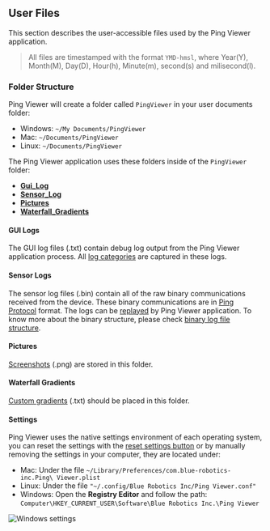## User Files

This section describes the user-accessible files used by the Ping Viewer application.

> All files are timestamped with the format `YMD-hmsl`, where Year(Y), Month(M), Day(D), Hour(h), Minute(m), second(s) and milisecond(l).

### Folder Structure

Ping Viewer will create a folder called `PingViewer` in your user documents folder:

* Windows: `~/My Documents/PingViewer`
* Mac: `~/Documents/PingViewer`
* Linux: `~/Documents/PingViewer`

The Ping Viewer application uses these folders inside of the `PingViewer` folder:

* [**Gui_Log**](#gui-logs)
* [**Sensor_Log**](#sensor-logs)
* [**Pictures**](#pictures)
* [**Waterfall_Gradients**](#waterfall-gradients)

#### GUI Logs

The GUI log files (.txt) contain debug log output from the Ping Viewer application process. All [log categories](application-information.md#log-categories) are captured in these logs.

#### Sensor Logs

The sensor log files (.bin) contain all of the raw binary communications received from the device. These binary communications are in [Ping Protocol](https://github.com/bluerobotics/ping-protocol) format. The logs can be [replayed](replay-data.md) by Ping Viewer application.
To know more about the binary structure, please check [binary log file structure](binary-structure.md).

#### Pictures

[Screenshots](hotkeys-and-shortcuts.md) (.png) are stored in this folder.

#### Waterfall Gradients

[Custom gradients](display-settings.md#custom-gradients) (.txt) should be placed in this folder.

#### Settings

Ping Viewer uses the native settings environment of each operating system, you can reset the settings with the [reset settings button](application-information.md#header-buttons) or by manually removing the settings in your computer, they are located under:



* Mac: Under the file `~/Library/Preferences/com.blue-robotics-inc.Ping\ Viewer.plist`
* Linux: Under the file `"~/.config/Blue Robotics Inc/Ping Viewer.conf"`
* Windows: Open the **Registry Editor** and follow the path: `Computer\HKEY_CURRENT_USER\Software\Blue Robotics Inc.\Ping Viewer`

![Windows settings](/ping-viewer/images/settings/windows-registry.png)
